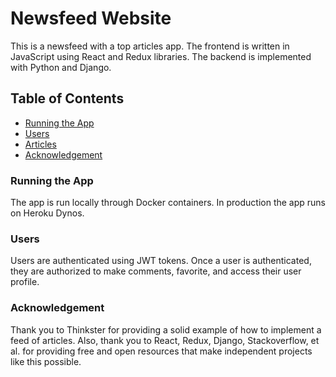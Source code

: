 Newsfeed Website
========================

This is a newsfeed with a top articles app. The frontend is written in 
JavaScript using React and Redux libraries. The backend is implemented with 
Python and Django.  

## Table of Contents

- [Running the App](#running-the-app)
- [Users](#users)
- [Articles](#top-articles-app)
- [Acknowledgement](#acknowledgement)

### Running the App

The app is run locally through Docker containers. In production the app runs
on Heroku Dynos.

### Users

Users are authenticated using JWT tokens. Once a user is authenticated, they are
authorized to make comments, favorite, and access their user profile.

### Acknowledgement

Thank you to Thinkster for providing a solid example of how to implement a feed
of articles. Also, thank you to React, Redux, Django, Stackoverflow, et al. for
providing free and open resources that make independent projects like this 
possible.
